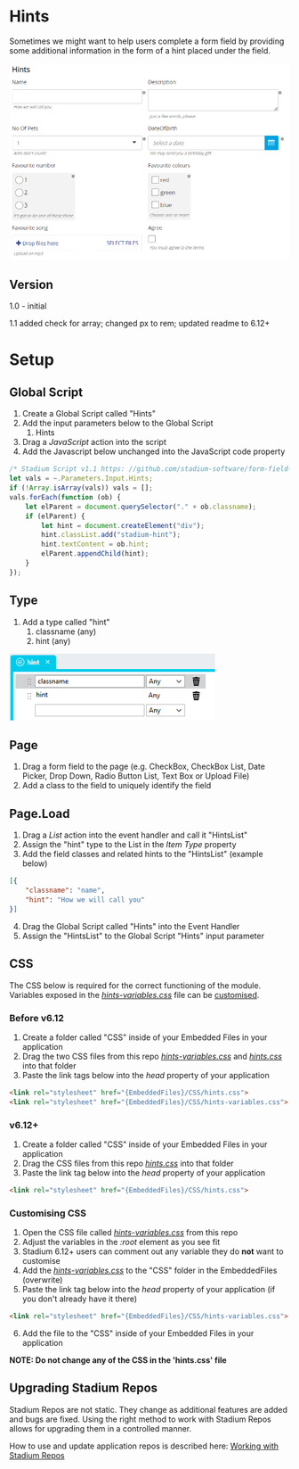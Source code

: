 # Hints

Sometimes we might want to help users complete a form field by providing some additional information in the form of a hint placed under the field. 

![](images/SampleView.png)

## Version 
1.0 - initial

1.1 added check for array; changed px to rem; updated readme to 6.12+

# Setup

## Global Script
1. Create a Global Script called "Hints"
2. Add the input parameters below to the Global Script
   1. Hints
3. Drag a *JavaScript* action into the script
4. Add the Javascript below unchanged into the JavaScript code property
```javascript
/* Stadium Script v1.1 https: //github.com/stadium-software/form-field-hints */
let vals = ~.Parameters.Input.Hints;
if (!Array.isArray(vals)) vals = [];
vals.forEach(function (ob) {
    let elParent = document.querySelector("." + ob.classname);
    if (elParent) {
        let hint = document.createElement("div");
        hint.classList.add("stadium-hint");
        hint.textContent = ob.hint;
        elParent.appendChild(hint);
    }
});
```

## Type
1. Add a type called "hint"
   1. classname (any)
   2. hint (any)

![](images/Type.png)

## Page
1. Drag a form field to the page (e.g. CheckBox, CheckBox List, Date Picker, Drop Down, Radio Button List, Text Box or Upload File)
2. Add a class to the field to uniquely identify the field

## Page.Load
1. Drag a *List* action into the event handler and call it "HintsList"
2. Assign the "hint" type to the List in the *Item Type* property
3. Add the field classes and related hints to the "HintsList" (example below)

```json
[{
	"classname": "name",
	"hint": "How we will call you"
}]
```

4. Drag the Global Script called "Hints" into the Event Handler
5. Assign the "HintsList" to the Global Script "Hints" input parameter

## CSS
The CSS below is required for the correct functioning of the module. Variables exposed in the [*hints-variables.css*](hints-variables.css) file can be [customised](#customising-css).

### Before v6.12
1. Create a folder called "CSS" inside of your Embedded Files in your application
2. Drag the two CSS files from this repo [*hints-variables.css*](hints-variables.css) and [*hints.css*](hints.css) into that folder
3. Paste the link tags below into the *head* property of your application
```html
<link rel="stylesheet" href="{EmbeddedFiles}/CSS/hints.css">
<link rel="stylesheet" href="{EmbeddedFiles}/CSS/hints-variables.css">
``` 

### v6.12+
1. Create a folder called "CSS" inside of your Embedded Files in your application
2. Drag the CSS files from this repo [*hints.css*](hints.css) into that folder
3. Paste the link tag below into the *head* property of your application
```html
<link rel="stylesheet" href="{EmbeddedFiles}/CSS/hints.css">
``` 

### Customising CSS
1. Open the CSS file called [*hints-variables.css*](hints-variables.css) from this repo
2. Adjust the variables in the *:root* element as you see fit
3. Stadium 6.12+ users can comment out any variable they do **not** want to customise
4. Add the [*hints-variables.css*](hints-variables.css) to the "CSS" folder in the EmbeddedFiles (overwrite)
5. Paste the link tag below into the *head* property of your application (if you don't already have it there)
```html
<link rel="stylesheet" href="{EmbeddedFiles}/CSS/hints-variables.css">
``` 
6. Add the file to the "CSS" inside of your Embedded Files in your application

**NOTE: Do not change any of the CSS in the 'hints.css' file**

## Upgrading Stadium Repos
Stadium Repos are not static. They change as additional features are added and bugs are fixed. Using the right method to work with Stadium Repos allows for upgrading them in a controlled manner. 

How to use and update application repos is described here: [Working with Stadium Repos](https://github.com/stadium-software/samples-upgrading)